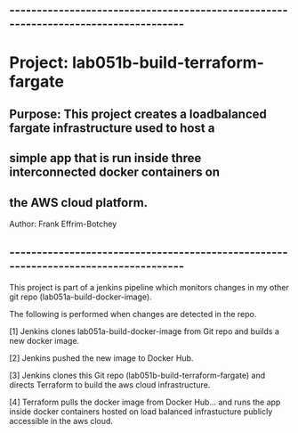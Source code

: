 ## -----------------------------------------------------------------------------------
#  Project: lab051b-build-terraform-fargate
## Purpose: This project creates a loadbalanced fargate infrastructure used to host a   
##          simple app that is run inside three interconnected docker containers on 
##          the AWS cloud platform.
   Author:  Frank Effrim-Botchey
## -----------------------------------------------------------------------------------

This project is part of a jenkins pipeline which monitors changes in my other git repo (lab051a-build-docker-image).

The following is performed when changes are detected in the repo.

  [1] Jenkins clones lab051a-build-docker-image from Git repo and builds a new docker image.
  
  [2] Jenkins pushed the new image to Docker Hub.
  
  [3] Jenkins clones this Git repo (lab051b-build-terraform-fargate) and directs Terraform to build the aws cloud infrastructure.
  
  [4] Terraform pulls the docker image from Docker Hub...
      and runs the app inside docker containers hosted on load balanced infrastucture publicly accessible in the aws cloud.
